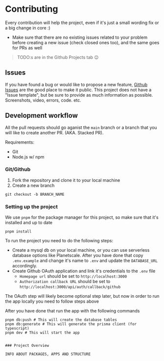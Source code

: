 # Contributing

Every contribution will help the project, even if it's just a small wording fix or a big change in core :)

- Make sure that there are no existing issues related to your problem before creating a new issue (check closed ones too), and the same goes for PRs as well

> TODO:s are in the Github Projects tab 😉

## Issues

If you have found a bug or would like to propose a new feature, [Github Issues]() are the good place to make it public. This project does not have a "Issue template", but be sure to provide as much information as possible. Screenshots, video, errors, code. etc.

## Development workflow

All the pull requests should go aganist the `main` branch or a branch that you will like to create another PR. (AKA. Stacked PR).

Requirements:

- Git
- Node.js w/ npm

### Git/Github

1. Fork the repository and clone it to your local machine
2. Create a new branch

```
git checkout -b BRANCH_NAME
```

### Setting up the project

We use `pnpm` for the package manager for this project, so make sure that it's installed and up to date

```
pnpm install
```

To run the project you need to do the following steps:

- Create a mysql db on your local machine, or you can use serverless database options like Planetscale. After you have done that copy `.env.example` and change it's name to `.env` and update the `DATABASE_URL` accordingly.
- Create Github OAuth application and link it's credentials to the `.env` file
  - `Homepage url` should be set to `http://localhost:3000`
  - `Authorization callback URL` should be set to `http://localhost:3000/api/auth/callback/github`

The OAuth step will likely become optional step later, but now in order to run the app locally you need to follow steps above

After you have done that run the app with the following commands

```
pnpm db:push # This will create the database tables
pnpm db:generate # This will generate the prisma client (for typescript)
pnpm dev # This will start the app
```
```

### Project Overview

INFO ABOUT PACKAGES, APPS AND STRUCTURE

